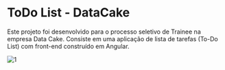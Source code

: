 # ToDo List - DataCake
 Este projeto foi desenvolvido para o processo seletivo de Trainee na empresa Data Cake. Consiste em uma aplicação de lista de tarefas (To-Do List) com front-end construído em Angular.
 
![1](https://github.com/user-attachments/assets/5b2bbce7-0db8-43df-9626-75b338fc691f)
